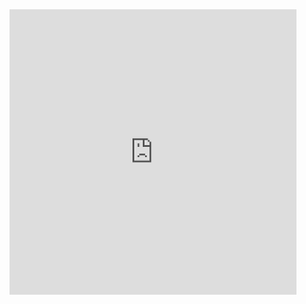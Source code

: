 <iframe src="https://roadmap.sh/r/embed?id=667f0378fd60736692798057" width="100%" height="500px" frameBorder="0"
></iframe>